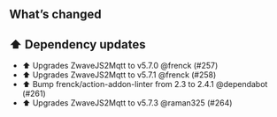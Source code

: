 ## What’s changed

## ⬆️ Dependency updates

- ⬆️ Upgrades ZwaveJS2Mqtt to v5.7.0 @frenck (#257)
- ⬆️ Upgrades ZwaveJS2Mqtt to v5.7.1 @frenck (#258)
- ⬆️ Bump frenck/action-addon-linter from 2.3 to 2.4.1 @dependabot (#261)
- ⬆️ Upgrades ZwaveJS2Mqtt to v5.7.3 @raman325 (#264)
